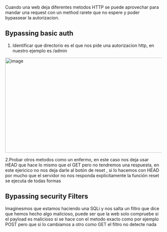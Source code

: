
Cuando una web deja diferentes metodos HTTP se puede aprovechar para mandar una request con un method rarete que no espere y poder bypassear la autorizacion.

## Bypassing basic auth

1. Identificar que directorio es el que nos pide una autorizacion http, en nuestro ejemplo es /admin
<img width="636" height="305" alt="image" src="https://github.com/user-attachments/assets/ad59dfe2-b9a1-4727-89aa-8243b7772e08" />



2.Probar otros metodos como un enfermo, en este caso nos deja usar HEAD que hace lo mismo que el GET pero no tendremos una respuesta, en este ejericico no nos deja darle al botón de reset , si lo hacemos con HEAD por mucho que el servidor no nos responda explicitamente la función reset se ejecuta de todas formas 

## Bypassing security Filters

Imaginesmos que estamos haciendo una SQLi y nos salta un filtro que dice que hemos hecho algo malicioso, puede ser que la web solo compruebe si el payload es malicioso si se hace con el metodo exacto como por ejemplo POST pero que si lo cambiamos a otro como GET el filtro no detecte nada
